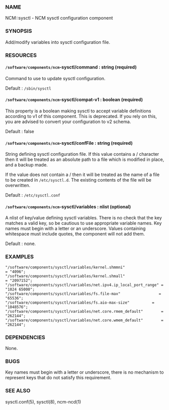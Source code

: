 ### NAME

NCM::sysctl - NCM sysctl configuration component

### SYNOPSIS

Add/modify variables into sysctl configuration file.

### RESOURCES

#### `/software/components/ncm`-sysctl/command : string (required)

Command to use to update sysctl configuration.

Default : `/sbin/sysctl`

#### `/software/components/ncm`-sysctl/compat-v1 : boolean (required)

This property is a boolean making sysctl to accept variable definitions according to v1 of this component. This
is deprecated. If you rely on this, you are advised to convert your configuration to v2 schema.

Default : false

#### `/software/components/ncm`-sysctl/confFile : string (required)

String defining sysctl configuration file. If this value contains a /
character then it will be treated as an absolute path to a file which
is modified in place, and a backup made.

If the value does not contain a / then it will be treated as the name
of a file to be created in `/etc/sysctl.d`. The existing contents of
the file will be overwritten.

Default : `/etc/sysctl.conf`

#### `/software/components/ncm`-sysctl/variables : nlist (optional)

A nlist of key/value defining sysctl variables. There is no check that
the key matches a valid key, so be cautious to use appropriate
variable names. Key names must begin with a letter or an underscore.
Values containing whitespace must include quotes, the component will
not add them.

Default : none.

### EXAMPLES

    "/software/components/sysctl/variables/kernel.shmmni"                  = "4096";
    "/software/components/sysctl/variables/kernel.shmall"                  = "2097152";
    "/software/components/sysctl/variables/net.ipv4.ip_local_port_range" = "1024 65000";
    "/software/components/sysctl/variables/fs.file-max"                 = "65536";
    "/software/components/sysctl/variables/fs.aio-max-size"          = "1048576";
    "/software/components/sysctl/variables/net.core.rmem_default"        = "262144";
    "/software/components/sysctl/variables/net.core.wmem_default"        = "262144";

### DEPENDENCIES

None.

### BUGS

Key names must begin with a letter or underscore, there is no
mechanism to represent keys that do not satisfy this requirement.

### SEE ALSO

sysctl.conf(5), sysctl(8), ncm-ncd(1)
